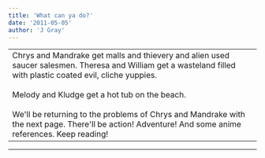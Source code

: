 ```yaml
---
title: 'What can ya do?'
date: '2011-05-05'
author: 'J Gray'
---
```


<div>
<!-- Main content here -->
<table border="0" class="post"><tbody><tr><td>
   
   <div class="post_body">
       Chrys and Mandrake get malls and thievery and alien used saucer salesmen. Theresa and William get a wasteland filled with plastic coated evil, cliche yuppies. <br><br>Melody and Kludge get a hot tub on the beach. <br><br>We'll be returning to the problems of Chrys and Mandrake with the next page. There'll be action! Adventure! And some anime references. Keep reading!<br>
   </div>
   </td></tr>
   </tbody></table><hr><table style="width:100%; border:0;" class="comment_table"><tbody></tbody></table>
<!-- End main content -->
              </div>

